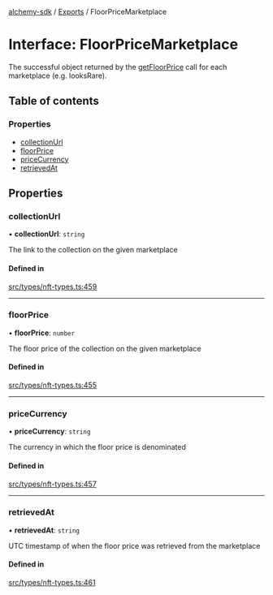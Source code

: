 [alchemy-sdk](../README.md) / [Exports](../modules.md) / FloorPriceMarketplace

# Interface: FloorPriceMarketplace

The successful object returned by the [getFloorPrice](../classes/NftNamespace.md#getfloorprice) call for each
marketplace (e.g. looksRare).

## Table of contents

### Properties

- [collectionUrl](FloorPriceMarketplace.md#collectionurl)
- [floorPrice](FloorPriceMarketplace.md#floorprice)
- [priceCurrency](FloorPriceMarketplace.md#pricecurrency)
- [retrievedAt](FloorPriceMarketplace.md#retrievedat)

## Properties

### collectionUrl

• **collectionUrl**: `string`

The link to the collection on the given marketplace

#### Defined in

[src/types/nft-types.ts:459](https://github.com/alchemyplatform/alchemy-sdk-js/blob/fb68bb4a/src/types/nft-types.ts#L459)

___

### floorPrice

• **floorPrice**: `number`

The floor price of the collection on the given marketplace

#### Defined in

[src/types/nft-types.ts:455](https://github.com/alchemyplatform/alchemy-sdk-js/blob/fb68bb4a/src/types/nft-types.ts#L455)

___

### priceCurrency

• **priceCurrency**: `string`

The currency in which the floor price is denominated

#### Defined in

[src/types/nft-types.ts:457](https://github.com/alchemyplatform/alchemy-sdk-js/blob/fb68bb4a/src/types/nft-types.ts#L457)

___

### retrievedAt

• **retrievedAt**: `string`

UTC timestamp of when the floor price was retrieved from the marketplace

#### Defined in

[src/types/nft-types.ts:461](https://github.com/alchemyplatform/alchemy-sdk-js/blob/fb68bb4a/src/types/nft-types.ts#L461)

